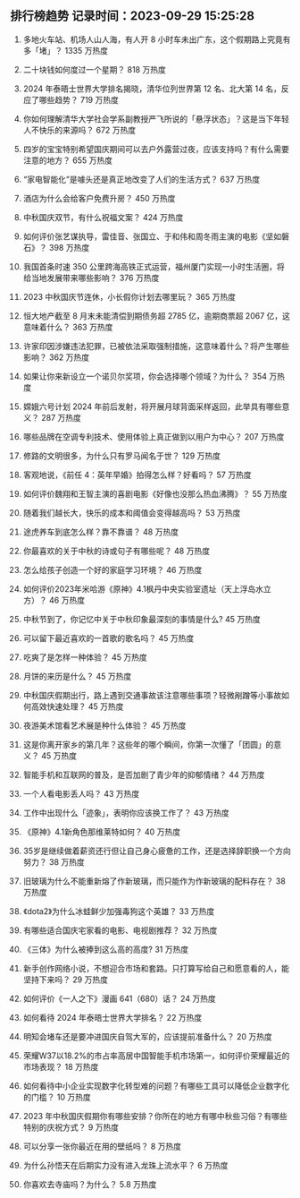 
## 排行榜趋势 记录时间：2023-09-29 15:25:28
  
  1. 多地火车站、机场人山人海，有人开 8 小时车未出广东，这个假期路上究竟有多「堵」？ 1335 万热度
    
  2. 二十块钱如何度过一个星期？ 818 万热度
    
  3. 2024 年泰晤士世界大学排名揭晓，清华位列世界第 12 名、北大第 14 名，反应了哪些趋势？ 719 万热度
    
  4. 你如何理解清华大学社会学系副教授严飞所说的「悬浮状态」？这是当下年轻人不快乐的来源吗？ 672 万热度
    
  5. 四岁的宝宝特别希望国庆期间可以去户外露营过夜，应该支持吗？有什么需要注意的地方？ 655 万热度
    
  6. “家电智能化”是噱头还是真正地改变了人们的生活方式？ 637 万热度
    
  7. 酒店为什么会给客户免费升房？ 450 万热度
    
  8. 中秋国庆双节，有什么祝福文案？ 424 万热度
    
  9. 如何评价张艺谋执导，雷佳音、张国立、于和伟和周冬雨主演的电影《坚如磐石》？ 398 万热度
    
  10. 我国首条时速 350 公里跨海高铁正式运营，福州厦门实现一小时生活圈，将给当地发展带来哪些影响？ 376 万热度
    
  11. 2023 中秋国庆节连休，小长假你计划去哪里玩？ 365 万热度
    
  12. 恒大地产截至 8 月末未能清偿到期债务超 2785 亿，逾期商票超 2067 亿，这意味着什么？ 363 万热度
    
  13. 许家印因涉嫌违法犯罪，已被依法采取强制措施，这意味着什么？将产生哪些影响？ 362 万热度
    
  14. 如果让你来新设立一个诺贝尔奖项，你会选择哪个领域？为什么？ 354 万热度
    
  15. 嫦娥六号计划 2024 年前后发射，将开展月球背面采样返回，此举具有哪些意义？ 287 万热度
    
  16. 哪些品牌在空调专利技术、使用体验上真正做到以用户为中心？ 207 万热度
    
  17. 修路的文明很多，为什么只有罗马闻名于世？ 129 万热度
    
  18. 客观地说，《前任 4：英年早婚》拍得怎么样？好看吗？ 57 万热度
    
  19. 如何评价魏翔和王智主演的喜剧电影《好像也没那么热血沸腾》？ 55 万热度
    
  20. 随着我们越长大，快乐的成本和阈值会变得越高吗？ 53 万热度
    
  21. 途虎养车到底怎么样？靠不靠谱？ 48 万热度
    
  22. 你最喜欢的关于中秋的诗或句子有哪些呢？ 48 万热度
    
  23. 怎么给孩子创造一个好的家庭学习环境？ 46 万热度
    
  24. 如何评价2023年米哈游《原神》4.1枫丹中央实验室遗址（天上浮岛水立方）？ 46 万热度
    
  25. 中秋节到了，你记忆中关于中秋印象最深刻的事情是什么? 45 万热度
    
  26. 可以留下最近喜欢的一首歌的歌名吗？ 45 万热度
    
  27. 吃爽了是怎样一种体验？ 45 万热度
    
  28. 月饼的来历是什么？ 45 万热度
    
  29. 中秋国庆假期出行，路上遇到交通事故该注意哪些事项？轻微剐蹭等小事故如何高效快速处理？ 45 万热度
    
  30. 夜游美术馆看艺术展是种什么体验？ 45 万热度
    
  31. 这是你离开家乡的第几年？这些年的哪个瞬间，你第一次懂了「团圆」的意义？ 45 万热度
    
  32. 智能手机和互联网的普及，是否加剧了青少年的抑郁情绪？ 44 万热度
    
  33. 一个人看电影丢人吗？ 43 万热度
    
  34. 工作中出现什么「迹象」，表明你应该换工作了？ 43 万热度
    
  35. 《原神》4.1新角色那维莱特如何？ 40 万热度
    
  36. 35岁是继续做着薪资还行但让自己身心疲惫的工作，还是选择辞职换一个方向努力？ 38 万热度
    
  37. 旧玻璃为什么不能重新熔了作新玻璃，而只能作为作新玻璃的配料存在？ 38 万热度
    
  38. 《dota2》为什么冰蛙鲜少加强毒狗这个英雄？ 33 万热度
    
  39. 有哪些适合国庆宅家看的电影、电视剧推荐？ 32 万热度
    
  40. 《三体》为什么被捧到这么高的高度? 31 万热度
    
  41. 新手创作网络小说，不想迎合市场和套路。只打算写给自己和愿意看的人，能坚持下来吗？ 29 万热度
    
  42. 如何评价《一人之下》漫画 641（680）话？ 24 万热度
    
  43. 如何看待 2024 年泰晤士世界大学排名？ 22 万热度
    
  44. 明知会堵车还是要冲进国庆自驾大军的，应该提前准备什么？ 20 万热度
    
  45. 荣耀W37以18.2%的市占率高居中国智能手机市场第一，如何评价荣耀最近的市场表现？ 18 万热度
    
  46. 如何看待中小企业实现数字化转型难的问题？有哪些工具可以降低企业数字化的门槛？ 10 万热度
    
  47. 2023 年中秋国庆假期你有哪些安排？你所在的地方有哪中秋些习俗？有哪些特别的庆祝方式？ 9 万热度
    
  48. 可以分享一张你最近在用的壁纸吗？ 8 万热度
    
  49. 为什么孙悟天在后期实力没有进入龙珠上流水平？ 6 万热度
    
  50. 你喜欢去寺庙吗？为什么？ 5.8 万热度
    